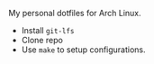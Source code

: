 My personal dotfiles for Arch Linux.

* Install `git-lfs`
* Clone repo
* Use `make` to setup configurations.
